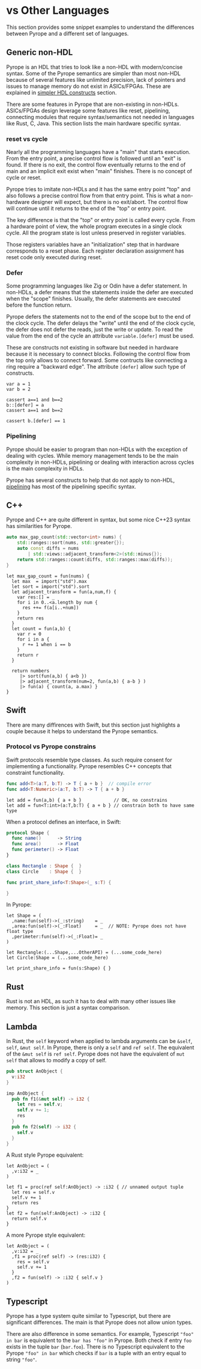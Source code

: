 # vs Other Languages

This section provides some snippet examples to understand the differences
between Pyrope and a different set of languages.

## Generic non-HDL

Pyrope is an HDL that tries to look like a non-HDL with modern/concise syntax.
Some of the Pyrope semantics are simpler than most non-HDL because of several
features like unlimited precision, lack of pointers and issues to manage memory
do not exist in ASICs/FPGAs. These are explained in [simpler HDL
constructs](00-hwdesign.md/#simpler-hdl-constructs) section.


There are some features in Pyrope that are non-existing in non-HDLs.
ASICs/FPGAs design leverage some features like reset, pipelining, connecting
modules that require syntax/semantics not needed in languages like Rust, C,
Java. This section lists the main hardware specific syntax.


### reset vs cycle


Nearly all the programming languages have a "main" that starts execution. From
the entry point, a precise control flow is followed until an "exit" is found.
If there is no exit, the control flow eventually returns to the end of main and
an implicit exit exist when "main" finishes. There is no concept of cycle or
reset.


Pyrope tries to imitate non-HDLs and it has the same entry point "top" and also follows
a precise control flow from that entry point. This is what a non-hardware designer
will expect, but there is no exit/abort. The control flow will continue until
it returns to the end of the "top" or entry point. 


The key difference is that the "top" or entry point is called every cycle. From
a hardware point of view, the whole program executes in a single clock cycle.
All the program state is lost unless preserved in register variables.


Those registers variables have an "initialization" step that in hardware
corresponds to a reset phase. Each register declaration assignment has reset
code only executed during reset.


### Defer

Some programming languages like Zig or Odin have a defer statement. In
non-HDLs, a defer means that the statements inside the defer are executed when
the "scope" finishes. Usually, the defer statements are executed before the
function return.


Pyrope defers the statements not to the end of the scope but to the end of the
clock cycle. The defer delays the "write" until the end of the clock cycle, the
defer does not defer the reads, just the write or update. To read the value
from the end of the cycle an attribute `variable.[defer]` must be used.


These are constructs not existing in software but needed in hardware because it
is necessary to connect blocks. Following the control flow from the top only
allows to connect forward. Some contructs like connecting a ring require a
"backward edge". The attribute `[defer]` allow such type of constructs.

```
var a = 1
var b = 2

cassert a==1 and b==2
b::[defer] = a
cassert a==1 and b==2

cassert b.[defer] == 1
```

### Pipelining


Pyrope should be easier to program than non-HDLs with the exception of dealing
with cycles. While memory management tends to be the main complexity in
non-HDLs, pipelining or dealing with interaction across cycles is the main
complexity in HDLs.


Pyrope has several constructs to help that do not apply to non-HDL,
[pipelining](06c-pipelining.md) has most of the pipelining specific syntax.

## C++

Pyrope and C++ are quite different in syntax, but some nice C++23 syntax has
similarities for Pyrope.

```c++
auto max_gap_count(std::vector<int> nums) {
    std::ranges::sort(nums, std::greater{});
    auto const diffs = nums
        | std::views::adjacent_transform<2>(std::minus{});
    return std::ranges::count(diffs, std::ranges::max(diffs));
}
```

```
let max_gap_count = fun(nums) {
  let max  = import("std").max
  let sort = import("std").sort
  let adjacent_transform = fun(a,num,f) {
    var res:[] = _
    for i in 0..<a.length by num {
      res ++= f(a[i..+num])
    }
    return res
  }
  let count = fun(a,b) {
    var r = 0
    for i in a {
      r += 1 when i == b
    }
    return r
  }

  return numbers
     |> sort(fun(a,b) { a<b })
     |> adjacent_transform(num=2, fun(a,b) { a-b } )
     |> fun(a) { count(a, a.max) }
}
```

## Swift

There are many diffirences with Swift, but this section just highlights a couple because it helps
to understand the Pyrope semantics.


### Protocol vs Pyrope constrains

Swift protocols resemble type classes. As such require consent for implementing
a functionality. Pyrope resembles C++ concepts that constraint functionality.

```swift
func add<T>(a:T, b:T) -> T { a + b }  // compile error
func add<T:Numeric>(a:T, b:T) -> T { a + b }
```

```
let add = fun(a,b) { a + b }            // OK, no constrains
let add = fun<T:int>(a:T,b:T) { a + b } // constrain both to have same type
```

When a protocol defines an interface, in Swift:

```swift
protocol Shape {
  func name()      -> String
  func area()      -> Float
  func perimeter() -> Float
}

class Rectangle : Shape {  }
class Circle    : Shape {  }

func print_share_info<T:Shape>(_ s:T) {

}
```

In Pyrope:
```
let Shape = (
  ,name:fun(self)->(_:string)    = _
  ,area:fun(self)->(_:Float)     = _  // NOTE: Pyrope does not have float type
  ,perimeter:fun(self)->(_:Float)= _
)

let Rectangle:(...Shape,...OtherAPI) = (...some_code_here)
let Circle:Shape = (...some_code_here) 

let print_share_info = fun(s:Shape) { }
```


## Rust

Rust is not an HDL, as such it has to deal with many other issues like memory. This section is just
a syntax comparison.

## Lambda

In Rust, the `self` keyword when applied to lambda arguments can be `&self`,
`self`, `&mut self`. In Pyrope, there is only a `self` and `ref self`. The
equivalent of the `&mut self` is `ref self`. Pyrope does not have the
equivalent of `mut self` that allows to modify a copy of self.


```rust
pub struct AnObject {
  v:i32
}

imp AnObject {
  pub fn f1(&mut self) -> i32 {
    let res = self.v;
    self.v += 1;
    res
  }
  pub fn f2(self) -> i32 {
    self.v
  }
}
```

A Rust style Pyrope equivalent:

```
let AnObject = (
  ,v:i32 = _
)

let f1 = proc(ref self:AnObject) -> :i32 { // unnamed output tuple
  let res = self.v
  self.v += 1
  return res
}
let f2 = fun(self:AnObject) -> :i32 {
  return self.v
}
```

A more Pyrope style equivalent:

```
let AnObject = (
  ,v:i32 = _
  ,f1 = proc(ref self) -> (res:i32) {
    res = self.v
    self.v += 1
  }
  ,f2 = fun(self) -> :i32 { self.v }
)
```

## Typescript

Pyrope has a type system quite similar to Typescript, but there are significant
differences. The main is that Pyrope does not allow union types.


There are also difference in some semantics. For example, Typescript `"foo" in
bar` is equivalent to the `bar has "foo"` in Pyrope. Both check if entry `foo`
exists in the tuple `bar` (`bar.foo`). There is no Typescript equivalent to the
Pyrope `"foo" in bar` which checks if `bar` is a tuple with an entry equal to
string `"foo"`.


